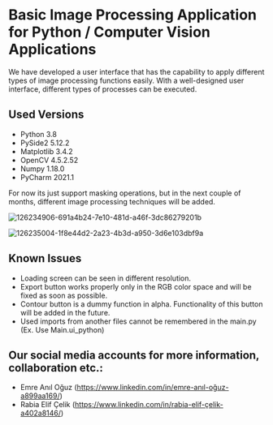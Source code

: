# Basic Image Processing Application for Python / Computer Vision Applications

We have developed a user interface that has the capability to apply different types of image processing functions easily. With a well-designed user interface, different types of processes can be executed.


##  Used  Versions ##

- Python 3.8
- PySide2 5.12.2
- Matplotlib 3.4.2
- OpenCV 4.5.2.52
- Numpy 1.18.0
- PyCharm 2021.1


For now its just support masking operations, but in the next couple of months, different image processing techniques will be added.


![126234906-691a4b24-7e10-481d-a46f-3dc86279201b](https://user-images.githubusercontent.com/57271111/151658898-4c3bfd4c-f78d-4fb6-a65d-2bfd438d9a94.png)


![126235004-1f8e44d2-2a23-4b3d-a950-3d6e103dbf9a](https://user-images.githubusercontent.com/57271111/151658892-d1fb1c8f-f245-4eb1-88dd-d7c0de8629d4.png)




## Known Issues ##

- Loading screen can be seen in different resolution.
- Export button works properly only in the RGB color space and will be fixed as soon as possible.
- Contour button is a dummy function in alpha. Functionality of this button will be added in the future.
- Used imports from another files cannot be remembered in the main.py (Ex. Use Main.ui_python)




## Our social media accounts for more information, collaboration etc.: ##

- Emre Anıl Oğuz (https://www.linkedin.com/in/emre-anıl-oğuz-a899aa169/)
- Rabia Elif Çelik (https://www.linkedin.com/in/rabia-elif-çelik-a402a8146/)

